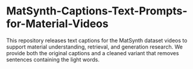 # MatSynth-Captions-Text-Prompts-for-Material-Videos
This repository releases text captions for the MatSynth dataset videos to support material understanding, retrieval, and generation research. We provide both the original captions and a cleaned variant that removes sentences containing the light words.
